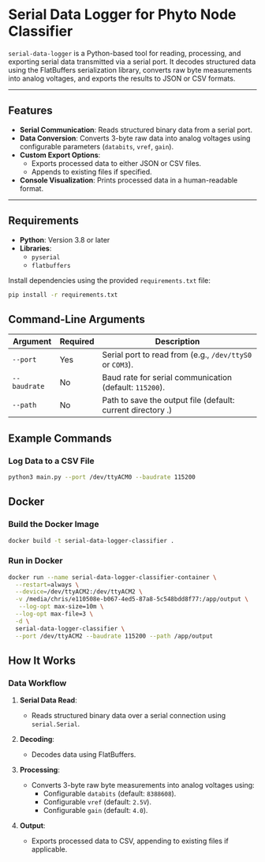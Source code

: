 # Serial Data Logger for Phyto Node Classifier

`serial-data-logger` is a Python-based tool for reading, processing, and exporting serial data transmitted via a serial port. It decodes structured data using the FlatBuffers serialization library, converts raw byte measurements into analog voltages, and exports the results to JSON or CSV formats.

---

## Features

- **Serial Communication**: Reads structured binary data from a serial port.
- **Data Conversion**: Converts 3-byte raw data into analog voltages using configurable parameters (`databits`, `vref`, `gain`).
- **Custom Export Options**:
  - Exports processed data to either JSON or CSV files.
  - Appends to existing files if specified.
- **Console Visualization**: Prints processed data in a human-readable format.

---

## Requirements

- **Python**: Version 3.8 or later
- **Libraries**:
  - `pyserial`
  - `flatbuffers`

Install dependencies using the provided `requirements.txt` file:
```bash
pip install -r requirements.txt
```
## Command-Line Arguments

| **Argument**   | **Required** | **Description**                                                         |
|-----------------|--------------|-------------------------------------------------------------------------|
| `--port`       | Yes          | Serial port to read from (e.g., `/dev/ttyS0` or `COM3`).                |
| `--baudrate`   | No           | Baud rate for serial communication (default: `115200`).                |
| `--path`       | No          | Path to save the output file (default: current directory .)              |

## Example Commands
### Log Data to a CSV File
```bash
python3 main.py --port /dev/ttyACM0 --baudrate 115200
```
## Docker
### Build the Docker Image
```bash
docker build -t serial-data-logger-classifier .
```

### Run in Docker
```bash
docker run --name serial-data-logger-classifier-container \
  --restart=always \
  --device=/dev/ttyACM2:/dev/ttyACM2 \
  -v /media/chris/e110508e-b067-4ed5-87a8-5c548bdd8f77:/app/output \
   --log-opt max-size=10m \
  --log-opt max-file=3 \
  -d \
  serial-data-logger-classifier \
  --port /dev/ttyACM2 --baudrate 115200 --path /app/output
```

## How It Works

### Data Workflow

1. **Serial Data Read**:
   - Reads structured binary data over a serial connection using `serial.Serial`.

2. **Decoding**:
   - Decodes data using FlatBuffers.

3. **Processing**:
   - Converts 3-byte raw byte measurements into analog voltages using:
     - Configurable `databits` (default: `8388608`).
     - Configurable `vref` (default: `2.5V`).
     - Configurable `gain` (default: `4.0`).

4. **Output**:
   - Exports processed data to CSV, appending to existing files if applicable.
